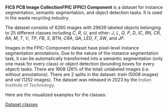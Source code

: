 **FICS PCB Image CollectionFPIC (FPIC) Component** is a dataset for instance segmentation, semantic segmentation, and object detection tasks. It is used in the waste recycling industry. 

The dataset consists of 6260 images with 29639 labeled objects belonging to 25 different classes including *C*, *R*, *U*, and other: *J*, *L*, *Q*, *P*, *D*, *IC*, *RN*, *CR*, *RA*, *M*, *T*, *V*, *TP*, *FB*, *S*, *BTN*, *CRA*, *QA*, *LED*, *F*, *SW*, and *JP*.

Images in the FPIC-Component dataset have pixel-level instance segmentation annotations. Due to the nature of the instance segmentation task, it can be automatically transformed into a semantic segmentation (only one mask for every class) or object detection (bounding boxes for every object) tasks. There are 1608 (26% of the total) unlabeled images (i.e. without annotations). There are 2 splits in the dataset: *train* (5008 images) and *val* (1252 images). The dataset was released in 2023 by the <span style="font-weight: 600; color: grey; border-bottom: 1px dashed #d3d3d3;">Indian Institute of Technology</span>.

Here are the visualized examples for the classes:

[Dataset classes](https://github.com/dataset-ninja/fpic-component/raw/main/visualizations/classes_preview.webm)
